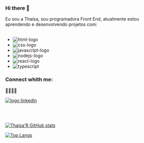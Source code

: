 ### Hi there 👋

Eu sou a Thaísa, sou programadora Front End, atualmente estou aprendendo e desenvolvendo projetos com:
<br>
<br>
- <img src="https://img.shields.io/badge/HTML5-E34F26?style=for-the-badge&logo=html5&logoColor=white" alt="html-logo"/>

- <img src="https://img.shields.io/badge/CSS3-1572B6?style=for-the-badge&logo=css3&logoColor=white" alt="css-logo"/>

- <img src="https://img.shields.io/badge/JavaScript-F7DF1E?style=for-the-badge&logo=javascript&logoColor=black" alt="javascript-logo"/>

- <img src="https://img.shields.io/badge/Node.js-43853D?style=for-the-badge&logo=node.js&logoColor=white" alt="nodejs-logo"/>

- <img src="https://img.shields.io/badge/React-20232A?style=for-the-badge&logo=react&logoColor=61DAFB" alt="react-logo"/>

- <img src="https://img.shields.io/badge/TypeScript-007ACC?style=for-the-badge&logo=typescript&logoColor=white" alt="typescript"/>

### Connect whith me:
<p>
  
👩🏻‍💻🤝
<p>

<a href="https://www.linkedin.com/in/tha%C3%ADsa-raquel-81b9a21b0/"><img src="https://img.shields.io/badge/LinkedIn-0077B5?style=for-the-badge&logo=linkedin&logoColor=white" alt="logo linkedIn"/></a>

</p>
<br/>
<br/>


[![Thaisa'R GitHub stats](https://github-readme-stats.vercel.app/api?username=Thaisa)](https://github.com/anuraghazra/github-readme-stats)


[![Top Langs](https://github-readme-stats.vercel.app/api/top-langs/?username=Thaisa)](https://github.com/anuraghazra/github-readme-stats)





